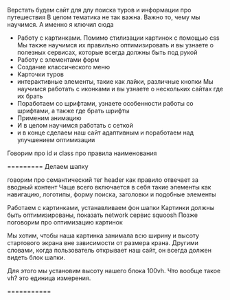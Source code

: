 Верстать будем сайт для длу поиска туров и информации про путешествия
В целом тематика не так важна. Важно то, чему мы научимся.
А именно я ключил сюда
- Работу с картинками. Помимо стилизации картинок с помощью css
Мы также научимся их правильно оптимизировать и вы узнаете
о полезных сервисах, которые всегда должны быть под рукой
- Работу с элементами форм
- Создание классического меню
- Карточки туров
- интерактивные элементы, такие как лайки, различные кнопки
Мы научимся работать с иконками и вы узнаете о нескольких сайтах где их брать
- Поработаем со шрифтами, узнаете особенности работы со шрифтами, а также где брать шрифты
- Применим анимацию
- И в целом научимся работать с сеткой
- и в конце сделаем наш сайт адаптивным и поработаем над улучшением оптимизации


Говорим про id и class
про правила наименования

=========
Делаем шапку

говорим про семантический тег
header как правило отвечает за вводный контент
Чаще всего включается в себя такие элементы как
навигацию, логотипы, форму поиска, заголовки и подобные элементы


Работаем с картинками, устанавливаем фон шапки
Картинки должны быть оптимизированы, показать network
сервис squoosh
Позже поговорим про оптимизацию картинок

Мы хотим, чтобы наша картинка занимала всю ширину и высоту стартового экрана
вне зависимости от размера крана. Другими словами, когда пользователь открывает наш сайт, он всегда должен видеть блок шапки.

Для этого мы установим высоту нашего блока 100vh.
Что вообще такое vh? это единица измерения.

===========
